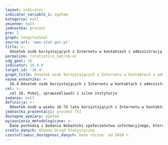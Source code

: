 ```yaml
---
layout: indicator
indicator_variable_1: ogółem
kategorie: null
zmienne: null
jednostka: procent
pre: 1
graph: longitudinal
source_url: 'www.stat.gov.pl'
title: >-
  Odsetek osób korzystających z Internetu w kontaktach z administracją publiczną do przekazywania wypełnionych formularzy
permalink: /statistics_nat/16-4/
sdg_goal: 16
indicator: 16.4.0
target_id: '16.4'
graph_title: Odsetek osób korzystających z Internetu w kontaktach z administracją publiczną do przekazywania wypełnionych formularzy
nazwa_wskaznika: >-
  16.4 Odsetek osób korzystających z Internetu w kontaktach z administracją publiczną do przekazywania wypełnionych formularzy
cel: >-
  cel 16. Pokój, sprawiedliwość i silne instytucje
zadanie: null
definicja: >-
  Odsetek osób w wieku 16-74 lata korzystających z Internetu w kontaktach prywatnych z administracją publiczną do przekazywania wypełnionych formularzy (w ciągu ostatnich 12 miesięcy).
jednostka_prezentacji: procent [%]
dostepne_wymiary: ogółem
wyjasnienia_metodologiczne: >-
  Dane pochodzą z badania Wskaźniki społeczeństwa informacyjnego, które jest badaniem reprezentacyjnym, ankietowym, realizowanym metodą wywiadu bezpośredniego, w którym udział jest dobrowolny. Badanie odbywa się w kwietniu każdego roku. Zgodnie z wymogami określonymi w rozporządzeniach Komisji Europejskiej badanie obejmuje gospodarstwa domowe (z przynajmniej jedną osobą w wieku 16-74 lata) znajdujące się na terenie całego kraju oraz wszystkie osoby w wieku 16-74 lata w tych gospodarstwach. Badaniem nie są objęte osoby mieszkające w gospodarstwach zbiorowych, takich jak: domy studenckie, hotele robotnicze, domy opieki społecznej, zakony, szpitale, koszary, zakłady karne itp. Cudzoziemcy mogą uczestniczyć w badaniu, o ile posiadają znajomość języka polskiego.Pojęcie &#39 administracja publiczna&#39  odnosi się zarówno do organów świadczących usługi publiczne, jak i prowadzących typową działalność administracyjną. Możemy do nich zaliczyć na przykład organy podatkowe (np. urząd skarbowy, izbę skarbową), organy służby celnej, organy rejestrowe (np. KRS, REGON), instytucje ubezpieczeń społecznych (np. ZUS), organy publicznej służby zdrowia (np. NFZ, szpitale), instytucje związane z ochroną środowiska i pozostałe prowadzące działalność publiczną. Wyróżnia się administrację szczebla lokalnego, regionalnego i krajowego.Kontakt z administracją publiczną poprzez Internet obejmuje m.in. wyszukiwanie informacji na stronach internetowych, pobieranie formularzy urzędowych, wysyłanie wypełnionych formularzy (z wyłączeniem ręcznie pisanych e-maili).
zrodlo_danych: Główny Urząd Statystyczny
czestotliwosc_dostępnosc_danych: Dane roczne  od 2010 r.
---
```

